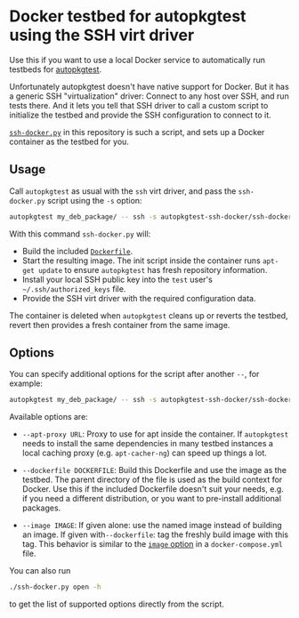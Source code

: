 # Docker testbed for autopkgtest using the SSH virt driver

Use this if you want to use a local Docker service to automatically
run testbeds for
[autopkgtest](https://salsa.debian.org/ci-team/autopkgtest).

Unfortunately autopkgtest doesn't have native support for Docker. But
it has a generic SSH "virtualization" driver: Connect to any host over
SSH, and run tests there. And it lets you tell that SSH driver to call
a custom script to initialize the testbed and provide the SSH
configuration to connect to it.

[`ssh-docker.py`](./ssh-docker.py) in this repository is such a
script, and sets up a Docker container as the testbed for you.

## Usage

Call `autopkgtest` as usual with the `ssh` virt driver, and pass the
`ssh-docker.py` script using the `-s` option:

```sh
autopkgtest my_deb_package/ -- ssh -s autopkgtest-ssh-docker/ssh-docker.py
```

With this command `ssh-docker.py` will:

* Build the included [`Dockerfile`](./Dockerfile).
* Start the resulting image. The init script inside the container runs
  `apt-get update` to ensure `autopkgtest` has fresh repository
  information.
* Install your local SSH public key into the `test` user's
  `~/.ssh/authorized_keys` file.
* Provide the SSH virt driver with the required configuration data.

The container is deleted when `autopkgtest` cleans up or reverts the
testbed, revert then provides a fresh container from the same image.

## Options

You can specify additional options for the script after another `--`,
for example:

```sh
autopkgtest my_deb_package/ -- ssh -s autopkgtest-ssh-docker/ssh-docker.py -- --image my-buildenv:latest
```

Available options are:

* `--apt-proxy URL`: Proxy to use for apt inside the container. If
  `autopkgtest` needs to install the same dependencies in many testbed
  instances a local caching proxy (e.g. `apt-cacher-ng`) can speed up
  things a lot.

* `--dockerfile DOCKERFILE`: Build this Dockerfile and use the image
  as the testbed. The parent directory of the file is used as the
  build context for Docker. Use this if the included Dockerfile
  doesn't suit your needs, e.g. if you need a different distribution,
  or you want to pre-install additional packages.

* `--image IMAGE`: If given alone: use the named image instead of
  building an image. If given with`--dockerfile`: tag the freshly
  build image with this tag. This behavior is similar to the [`image`
  option](https://docs.docker.com/compose/compose-file/#image) in a
  `docker-compose.yml` file.

You can also run
```sh
./ssh-docker.py open -h
```
to get the list of supported options directly from the script.
